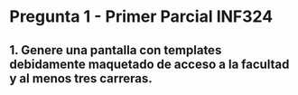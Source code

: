 # Pregunta 1 - Primer Parcial INF324

## 1.       Genere una pantalla con templates debidamente maquetado de acceso a la facultad y al menos tres carreras.

